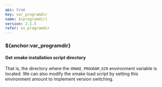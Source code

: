 ```yaml
---
api: true
key: var_programdir
name: $(programdir)
version: 2.1.5
refer: os_programdir
---
```


### ${anchor:var_programdir}

#### Get xmake installation script directory

That is, the directory where the `XMAKE_PROGRAM_DIR` environment variable is located. We can also modify the xmake load script by setting this environment amount to implement version switching.

